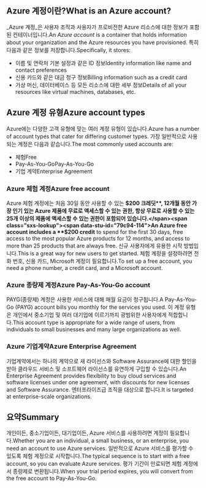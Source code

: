## <a name="what-is-an-azure-account"></a><span data-ttu-id="79c94-101">Azure 계정이란?</span><span class="sxs-lookup"><span data-stu-id="79c94-101">What is an Azure account?</span></span>

<span data-ttu-id="79c94-102">_Azure 계정_은 사용자 조직과 사용자가 프로비전한 Azure 리소스에 대한 정보가 포함된 컨테이너입니다.</span><span class="sxs-lookup"><span data-stu-id="79c94-102">An _Azure account_ is a container that holds information about your organization and the Azure resources you have provisioned.</span></span> <span data-ttu-id="79c94-103">특히 다음과 같은 정보를 저장합니다.</span><span class="sxs-lookup"><span data-stu-id="79c94-103">Specifically, it stores:</span></span>

- <span data-ttu-id="79c94-104">이름 및 연락처 기본 설정과 같은 ID 정보</span><span class="sxs-lookup"><span data-stu-id="79c94-104">Identity information like name and contact preferences</span></span>
- <span data-ttu-id="79c94-105">신용 카드와 같은 대금 청구 정보</span><span class="sxs-lookup"><span data-stu-id="79c94-105">Billing information such as a credit card</span></span>
- <span data-ttu-id="79c94-106">가상 머신, 데이터베이스 등 모든 리소스에 대한 세부 정보</span><span class="sxs-lookup"><span data-stu-id="79c94-106">Details of all your resources like virtual machines, databases, etc.</span></span>

## <a name="azure-account-types"></a><span data-ttu-id="79c94-107">Azure 계정 유형</span><span class="sxs-lookup"><span data-stu-id="79c94-107">Azure account types</span></span>

<span data-ttu-id="79c94-108">Azure에는 다양한 고객 유형에 맞는 여러 계정 유형이 있습니다.</span><span class="sxs-lookup"><span data-stu-id="79c94-108">Azure has a number of account types that cater for differing customer types.</span></span> <span data-ttu-id="79c94-109">가장 일반적으로 사용되는 계정은 다음과 같습니다.</span><span class="sxs-lookup"><span data-stu-id="79c94-109">The most commonly used accounts are:</span></span>

- <span data-ttu-id="79c94-110">체험</span><span class="sxs-lookup"><span data-stu-id="79c94-110">Free</span></span>
- <span data-ttu-id="79c94-111">Pay-As-You-Go</span><span class="sxs-lookup"><span data-stu-id="79c94-111">Pay-As-You-Go</span></span>
- <span data-ttu-id="79c94-112">기업 계약</span><span class="sxs-lookup"><span data-stu-id="79c94-112">Enterprise Agreement</span></span>

### <a name="azure-free-account"></a><span data-ttu-id="79c94-113">Azure 체험 계정</span><span class="sxs-lookup"><span data-stu-id="79c94-113">Azure free account</span></span>

<span data-ttu-id="79c94-114">Azure 체험 계정에는 처음 30일 동안 사용할 수 있는 **$200 크레딧**, 12개월 동안 가장 인기 있는 Azure 제품에 무료로 액세스할 수 있는 권한, 항상 무료로 사용할 수 있는 25개 이상의 제품에 액세스할 수 있는 권한이 포함되어 있습니다.</span><span class="sxs-lookup"><span data-stu-id="79c94-114">An Azure free account includes a **$200 credit** to spend for the first 30 days, free access to the most popular Azure products for 12 months, and access to more than 25 products that are always free.</span></span> <span data-ttu-id="79c94-115">신규 사용자에게 유용한 시작 방법입니다.</span><span class="sxs-lookup"><span data-stu-id="79c94-115">This is a great way for new users to get started.</span></span> <span data-ttu-id="79c94-116">체험 계정을 설정하려면 전화 번호, 신용 카드, Microsoft 계정이 필요합니다.</span><span class="sxs-lookup"><span data-stu-id="79c94-116">To set up a free account, you need a phone number, a credit card, and a Microsoft account.</span></span>

### <a name="azure-pay-as-you-go-account"></a><span data-ttu-id="79c94-117">Azure 종량제 계정</span><span class="sxs-lookup"><span data-stu-id="79c94-117">Azure Pay-As-You-Go account</span></span>

<span data-ttu-id="79c94-118">PAYG(종량제) 계정은 사용한 서비스에 대해 매월 요금이 청구됩니다.</span><span class="sxs-lookup"><span data-stu-id="79c94-118">A Pay-As-You-Go (PAYG) account bills you monthly for the services you used.</span></span> <span data-ttu-id="79c94-119">이 계정 유형은 개인에서 중소기업 및 여러 대기업에 이르기까지 광범위한 사용자에게 적합합니다.</span><span class="sxs-lookup"><span data-stu-id="79c94-119">This account type is appropriate for a wide range of users, from individuals to small businesses and many large organizations as well.</span></span>

### <a name="azure-enterprise-agreement"></a><span data-ttu-id="79c94-120">Azure 기업계약</span><span class="sxs-lookup"><span data-stu-id="79c94-120">Azure Enterprise Agreement</span></span>

<span data-ttu-id="79c94-121">기업계약에서는 하나의 계약으로 새 라이선스와 Software Assurance에 대한 할인을 받아 클라우드 서비스 및 소프트웨어 라이선스를 유연하게 구입할 수 있습니다.</span><span class="sxs-lookup"><span data-stu-id="79c94-121">An Enterprise Agreement provides flexibility to buy cloud services and software licenses under one agreement, with discounts for new licenses and Software Assurance.</span></span> <span data-ttu-id="79c94-122">엔터프라이즈급 조직을 대상으로 합니다.</span><span class="sxs-lookup"><span data-stu-id="79c94-122">It is targeted at enterprise-scale organizations.</span></span>

## <a name="summary"></a><span data-ttu-id="79c94-123">요약</span><span class="sxs-lookup"><span data-stu-id="79c94-123">Summary</span></span>

<span data-ttu-id="79c94-124">개인이든, 중소기업이든, 대기업이든, Azure 서비스를 사용하려면 계정이 필요합니다.</span><span class="sxs-lookup"><span data-stu-id="79c94-124">Whether you are an individual, a small business, or an enterprise, you need an account to use Azure services.</span></span> <span data-ttu-id="79c94-125">일반적으로 Azure 서비스를 평가할 수 있도록 체험 계정으로 시작합니다.</span><span class="sxs-lookup"><span data-stu-id="79c94-125">The typical sequence is to start with a free account, so you can evaluate Azure services.</span></span> <span data-ttu-id="79c94-126">평가 기간이 만료되면 체험 계정에서 종량제로 변환됩니다.</span><span class="sxs-lookup"><span data-stu-id="79c94-126">When your trial period expires, you will convert from the free account to Pay-As-You-Go.</span></span>
